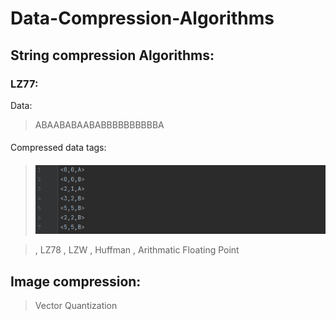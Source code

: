 # Data-Compression-Algorithms
## String compression Algorithms:
### LZ77:
Data: 
> ABAABABAABABBBBBBBBBBA 
####
Compressed data tags:
####
> ![image](https://github.com/JonathanGhaly/Data-Compression-Algorithms/blob/main/LZ77/lz77c.png)

> , LZ78
> , LZW
> , Huffman
> , Arithmatic Floating Point
## Image compression:
> Vector Quantization
